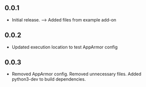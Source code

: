<!-- https://developers.home-assistant.io/docs/add-ons/presentation#keeping-a-changelog -->

## 0.0.1

- Initial release. --> Added files from example add-on

## 0.0.2

- Updated execution location to test AppArmor config

## 0.0.3

- Removed AppArmor config. Removed unnecessary files. Added python3-dev to build dependencies.